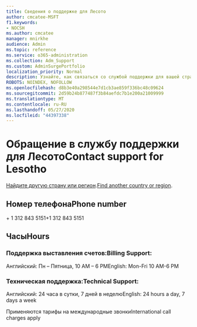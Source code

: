 ```yaml
---
title: Сведения о поддержке для Лесото
author: cmcatee-MSFT
f1.keywords:
- NOCSH
ms.author: cmcatee
manager: mnirkhe
audience: Admin
ms.topic: reference
ms.service: o365-administration
ms.collection: Adm_Support
ms.custom: AdminSurgePortfolio
localization_priority: Normal
description: Узнайте, как связаться со службой поддержки для вашей страны или региона.
ROBOTS: NOINDEX, NOFOLLOW
ms.openlocfilehash: d8b3e40a298544e7d1cb3ae859f336bc48c09624
ms.sourcegitcommit: 2d59b24b877487f3b84aefdc7b1e200a21009999
ms.translationtype: MT
ms.contentlocale: ru-RU
ms.lasthandoff: 05/27/2020
ms.locfileid: "44397338"
---
```

# <a name="contact-support-for-lesotho"></a><span data-ttu-id="7f31c-103">Обращение в службу поддержки для Лесото</span><span class="sxs-lookup"><span data-stu-id="7f31c-103">Contact support for Lesotho</span></span>

<span data-ttu-id="7f31c-104">[Найдите другую страну или регион](../contact-support-for-business-products.md).</span><span class="sxs-lookup"><span data-stu-id="7f31c-104">[Find another country or region](../contact-support-for-business-products.md).</span></span>

## <a name="phone-number"></a><span data-ttu-id="7f31c-105">Номер телефона</span><span class="sxs-lookup"><span data-stu-id="7f31c-105">Phone number</span></span>
<span data-ttu-id="7f31c-106">+ 1 312 843 5151</span><span class="sxs-lookup"><span data-stu-id="7f31c-106">+1 312 843 5151</span></span>

## <a name="hours"></a><span data-ttu-id="7f31c-107">Часы</span><span class="sxs-lookup"><span data-stu-id="7f31c-107">Hours</span></span>
### <a name="billing-support"></a><span data-ttu-id="7f31c-108">Поддержка выставления счетов:</span><span class="sxs-lookup"><span data-stu-id="7f31c-108">Billing Support:</span></span>

<span data-ttu-id="7f31c-109">Английский: Пн – Пятница, 10 AM – 6 PM</span><span class="sxs-lookup"><span data-stu-id="7f31c-109">English: Mon-Fri 10 AM-6 PM</span></span>

### <a name="technical-support"></a><span data-ttu-id="7f31c-110">Техническая поддержка:</span><span class="sxs-lookup"><span data-stu-id="7f31c-110">Technical Support:</span></span>

<span data-ttu-id="7f31c-111">Английский: 24 часа в сутки, 7 дней в неделю</span><span class="sxs-lookup"><span data-stu-id="7f31c-111">English: 24 hours a day, 7 days a week</span></span>

<span data-ttu-id="7f31c-112">Применяются тарифы на международные звонки</span><span class="sxs-lookup"><span data-stu-id="7f31c-112">International call charges apply</span></span>
